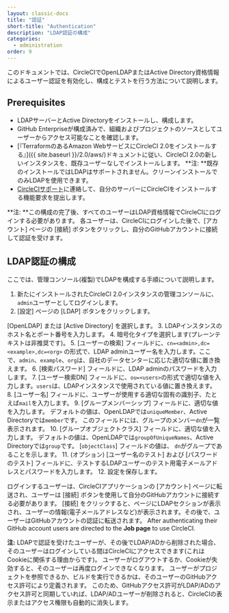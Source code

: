 ```yaml
---
layout: classic-docs
title: "認証"
short-title: "Authentication"
description: "LDAP認証の構成"
categories:
  - administration
order: 9
---
```

このドキュメントでは、CircleCIでOpenLDAPまたはActive Directory資格情報によるユーザー認証を有効化し、構成とテストを行う方法について説明します。

## Prerequisites

- LDAPサーバーとActive Directoryをインストールし、構成します。
- GitHub Enterpriseが構成済みで、組織およびプロジェクトのソースとしてユーザーからアクセス可能なことを確認します。
- [『TerraformのあるAmazon WebサービスにCircleCI 2.0をインストールする』]({{ site.baseurl }}/2.0/aws/)ドキュメントに従い、CircleCI 2.0の新しいインスタンスを、既存ユーザーなしでインストールします。 **注: **既存のインストールではLDAPはサポートされません。クリーンインストールでのみLDAPを使用できます。 
- [CircleCIサポート](https://support.circleci.com)に連絡して、自分のサーバーにCircleCIをインストールする機能要求を提出します。

**注: **この構成の完了後、すべてのユーザーはLDAP資格情報でCircleCIにログインする必要があります。 各ユーザーは、CircleCIにログインした後で、[アカウント] ページの [接続] ボタンをクリックし、自分のGitHubアカウントに接続して認証を受けます。

## LDAP認証の構成

ここでは、管理コンソール(複製)でLDAPを構成する手順について説明します。

1. 新たにインストールされたCircleCI 2.0インスタンスの管理コンソールに、`admin`ユーザーとしてログインします。
2. [設定] ページの [LDAP] ボタンをクリックします。

[OpenLDAP] または [Active Directory] を選択します。 3. LDAPインスタンスのホスト名とポート番号を入力します。 4. 暗号化タイプを選択します(プレーンテキストは非推奨です)。 5. [ユーザーの検索] フィールドに、`cn=<admin>,dc=<example>,dc=<org>` の形式で、LDAP adminユーザー名を入力します。ここで、`admin`、`example`、`org`は、自社のデータセンターに応じた適切な値に置き換えます。 6. [検索パスワード] フィールドに、LDAP adminのパスワードを入力します。 7. [ユーザー検索DN] フィールドに、`ou=<users>`の形式で適切な値を入力します。`users`は、LDAPインスタンスで使用されている値に置き換えます。 8. [ユーザー名] フィールドに、ユーザーが使用する適切な固有の識別子、たとえば`mail`を入力します。 9. [グループメンバーシップ] フィールドに、適切な値を入力します。 デフォルトの値は、OpenLDAPでは`uniqueMember`、Active Directoryでは`member`です。 このフィールドには、グループのメンバー`dn`が一覧表示されます。 10. [グループオブジェクトクラス] フィールドに、適切な値を入力します。 デフォルトの値は、OpenLDAPでは`groupOfUniqueNames`、Active Directoryでは`group`です。 [`objectClass`] フィールドの値は、 `dn`がグループであることを示します。 11. (オプション) [ユーザー名のテスト] および [パスワードのテスト] フィールドに、テストするLDAPユーザーのテスト用電子メールアドレスとパスワードを入力します。 12. 設定を保存します。

ログインするユーザーは、CircleCIアプリケーションの [アカウント] ページに転送され、ユーザーは [接続] ボタンを使用して自分のGitHubアカウントに接続する必要があります。 [接続] をクリックすると、ページにLDAPセクションが表示され、ユーザーの情報(電子メールアドレスなど)が表示されます。その後で、ユーザーはGitHubアカウントの認証に転送されます。 After authenticating their GitHub account users are directed to the **Job page** to use CircleCI.

**注:** LDAPで認証を受けたユーザーが、その後でLDAP/ADから削除された場合、そのユーザーはログインしている間はCircleCIにアクセスできます(これはCookieに関係する理由からです)。 ユーザーがログアウトするか、Cookieが失効すると、そのユーザーは再度ログインできなくなります。 ユーザーがプロジェクトを参照できるか、ビルドを実行できるかは、そのユーザーのGitHubアクセス許可により定義されます。 このため、GitHubアクセス許可がLDAP/ADのアクセス許可と同期していれば、LDAP/ADユーザーが削除されると、CircleCIの表示またはアクセス権限も自動的に消失します。